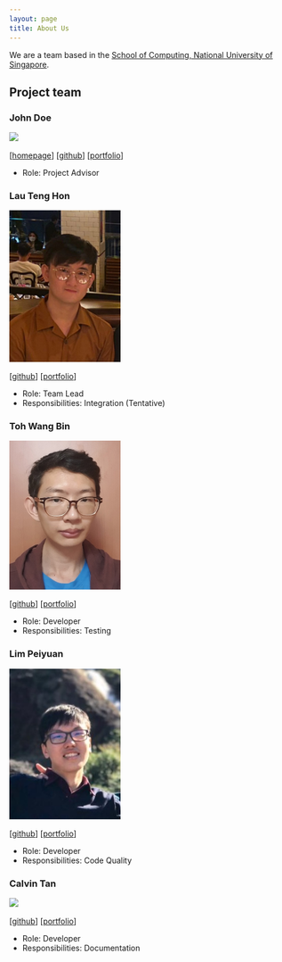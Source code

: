 ```yaml
---
layout: page
title: About Us
---
```


We are a team based in the [School of Computing, National University of Singapore](http://www.comp.nus.edu.sg).


## Project team

### John Doe

<img src="images/johndoe.png" width="200px">

[[homepage](http://www.comp.nus.edu.sg/~damithch)]
[[github](https://github.com/johndoe)]
[[portfolio](team/johndoe.md)]

* Role: Project Advisor

### Lau Teng Hon

<img src="images/th-429b.png" width="200px">

[[github](https://github.com/Th-429B)]
[[portfolio](team/tenghon.md)]

* Role: Team Lead
* Responsibilities: Integration (Tentative)

### Toh Wang Bin

<img src="images/trash-bin99.png" width="200px">

[[github](https://github.com/trash-bin99)] 
[[portfolio](team/wangbin.md)]

* Role: Developer
* Responsibilities: Testing

### Lim Peiyuan

<img src="images/py0000.png" width="200px">

[[github](https://github.com/Py0000)]
[[portfolio](team/johndoe.md)]

* Role: Developer
* Responsibilities: Code Quality

### Calvin Tan

<img src="images/calvintan.png" width="200px">

[[github](https://github.com/Cyn7hius)]
[[portfolio](team/johndoe.md)]

* Role: Developer
* Responsibilities: Documentation
